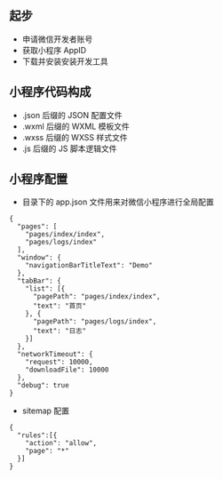 ## 起步

- 申请微信开发者账号
- 获取小程序 AppID
- 下载并安装安装开发工具

## 小程序代码构成

- .json 后缀的 JSON 配置文件
- .wxml 后缀的 WXML 模板文件
- .wxss 后缀的 WXSS 样式文件
- .js 后缀的 JS 脚本逻辑文件

## 小程序配置

- 目录下的 app.json 文件用来对微信小程序进行全局配置

```
{
  "pages": [
    "pages/index/index",
    "pages/logs/index"
  ],
  "window": {
    "navigationBarTitleText": "Demo"
  },
  "tabBar": {
    "list": [{
      "pagePath": "pages/index/index",
      "text": "首页"
    }, {
      "pagePath": "pages/logs/index",
      "text": "日志"
    }]
  },
  "networkTimeout": {
    "request": 10000,
    "downloadFile": 10000
  },
  "debug": true
}
```

- sitemap 配置

```
{
  "rules":[{
    "action": "allow",
    "page": "*"
  }]
}
```
